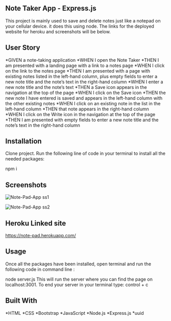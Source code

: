 ## Note Taker App - Express.js

This project is mainly used to save and delete notes just like a notepad on your cellular device. it does this using node. The links for the deployed website for heroku and screenshots will be below.

## User Story
*GIVEN a note-taking application
*WHEN I open the Note Taker
*THEN I am presented with a landing page with a link to a notes page
*WHEN I click on the link to the notes page
*THEN I am presented with a page with existing notes listed in the left-hand column, plus empty fields to enter a new note title and the note’s text in the right-hand column
*WHEN I enter a new note title and the note’s text
*THEN a Save icon appears in the navigation at the top of the page
*WHEN I click on the Save icon
*THEN the new note I have entered is saved and appears in the left-hand column with the other existing notes
*WHEN I click on an existing note in the list in the left-hand column
*THEN that note appears in the right-hand column
*WHEN I click on the Write icon in the navigation at the top of the page
*THEN I am presented with empty fields to enter a new note title and the note’s text in the right-hand column

## Installation
Clone project. Run the following line of code in your terminal to install all the needed packages:

npm i

## Screenshots


![Note-Pad-App ss1](https://user-images.githubusercontent.com/109554960/209059176-42a5d1cc-24ea-48e4-8140-32656826a8fb.png)

![Note-Pad-App ss2](https://user-images.githubusercontent.com/109554960/209059182-47ef5ea3-8c57-4f1d-bf91-85575f3e79a2.png)



## Heroku Linked site

https://note-pad.herokuapp.com/

## Usage
Once all the packages have been installed, open terminal and run the following code in command line :

node server.js
This will run the server where you can find the page on localhost:3001. To end your server in your terminal type: control + c

## Built With
*HTML
*CSS
*Bootstrap
*JavaScript
*Node.js
*Express.js
*uuid
